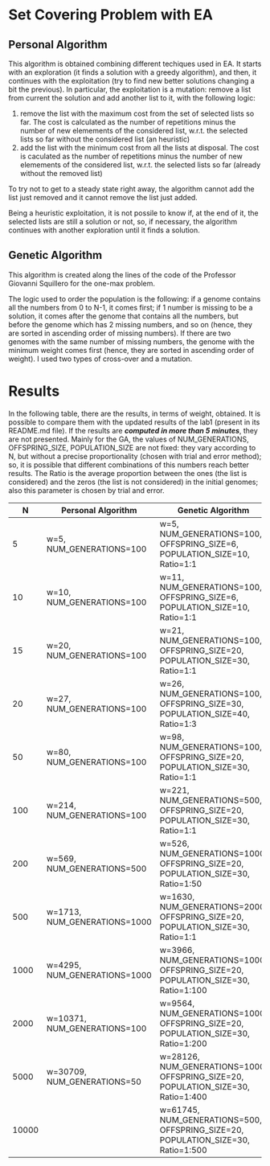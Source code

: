 # Set Covering Problem with EA

## Personal Algorithm
This algorithm is obtained combining different techiques used in EA. It starts with an exploration (it finds a solution with a greedy algorithm), and then, it continues with the exploitation (try to find new better solutions changing a bit the previous). In particular, the exploitation is a mutation: remove a list from current the solution and add another list to it, with the following logic: 

1. remove the list with the maximum cost from the set of selected lists so far. The cost is calculated as the number of repetitions minus the number of new elemements of the considered list, w.r.t. the selected lists so far without the considered list (an heuristic)
2. add the list with the minimum cost from all the lists at disposal. The cost is caculated as the number of repetitions minus the number of new elemements of the considered list, w.r.t. the selected lists so far (already without the removed list)

To try not to get to a steady state right away, the algorithm cannot add the list just removed and it cannot remove the list just added.


Being a heuristic exploitation, it is not possile to know if, at the end of it, the selected lists are still a solution or not, so, if necessary, the algorithm continues with another exploration until it finds a solution.


## Genetic Algorithm
This algorithm is created along the lines of the code of the Professor Giovanni Squillero for the one-max problem. 

The logic used to order the population is the following: if a genome contains all the numbers from 0 to N-1, it comes first; if 1 number is missing to be a solution, it comes after the genome that contains all the numbers, but before the genome which has 2 missing numbers, and so on (hence, they are sorted in ascending order of missing numbers). If there are two genomes with the same number of missing numbers, the genome with the minimum weight comes first (hence, they are sorted in ascending order of weight). I used two types of cross-over and a mutation.

# Results
In the following table, there are the results, in terms of weight, obtained. It is possible to compare them with the updated results of the lab1 (present in its README.md file). If the results are ***computed in more than 5 minutes***, they are not presented. Mainly for the GA, the values of NUM_GENERATIONS, OFFSPRING_SIZE, POPULATION_SIZE are not fixed: they vary according to N, but without a precise proportionality (chosen with trial and error method); so, it is possible that different combinations of this numbers reach better results. The Ratio is the average proportion between the ones (the list is considered) and the zeros (the list is not considered) in the initial genomes; also this parameter is chosen by trial and error.

| N            | Personal Algorithm    |Genetic Algorithm| 
|--------------|-----------|------------|
| 5            |  w=5, NUM_GENERATIONS=100   |  w=5, NUM_GENERATIONS=100, OFFSPRING_SIZE=6, POPULATION_SIZE=10,   Ratio=1:1  |
| 10           |    w=10, NUM_GENERATIONS=100    |  w=11, NUM_GENERATIONS=100, OFFSPRING_SIZE=6, POPULATION_SIZE=10,  Ratio=1:1      |
| 15          |    w=20, NUM_GENERATIONS=100      |    w=21, NUM_GENERATIONS=100, OFFSPRING_SIZE=20, POPULATION_SIZE=30,    Ratio=1:1  |
| 20           |   w=27, NUM_GENERATIONS=100      |   w=26,    NUM_GENERATIONS=100, OFFSPRING_SIZE=30, POPULATION_SIZE=40,     Ratio=1:3     |
| 50           |     w=80, NUM_GENERATIONS=100    |   w=98, NUM_GENERATIONS=100, OFFSPRING_SIZE=20, POPULATION_SIZE=30,       Ratio=1:1  |
| 100          |       w=214, NUM_GENERATIONS=100   |   w=221, NUM_GENERATIONS=500, OFFSPRING_SIZE=20, POPULATION_SIZE=30,      Ratio=1:1   |
| 200           |      w=569, NUM_GENERATIONS=500      |      w=526, NUM_GENERATIONS=1000, OFFSPRING_SIZE=20, POPULATION_SIZE=30,  Ratio=1:50      |
| 500          |  w=1713,  NUM_GENERATIONS=1000        |   w=1630,  NUM_GENERATIONS=2000, OFFSPRING_SIZE=20, POPULATION_SIZE=30,    Ratio=1:1     |
| 1000           |  w=4295,  NUM_GENERATIONS=1000       |  w=3966,  NUM_GENERATIONS=1000, OFFSPRING_SIZE=20, POPULATION_SIZE=30,     Ratio=1:100    |
| 2000           |   w=10371,  NUM_GENERATIONS=100      |  w=9564,  NUM_GENERATIONS=1000, OFFSPRING_SIZE=20, POPULATION_SIZE=30,     Ratio=1:200   |
| 5000          |    w=30709,  NUM_GENERATIONS=50     |    w=28126,  NUM_GENERATIONS=1000, OFFSPRING_SIZE=20, POPULATION_SIZE=30, Ratio=1:400       |
| 10000          |        |     w=61745,  NUM_GENERATIONS=500, OFFSPRING_SIZE=20, POPULATION_SIZE=30,  Ratio=1:500    |

